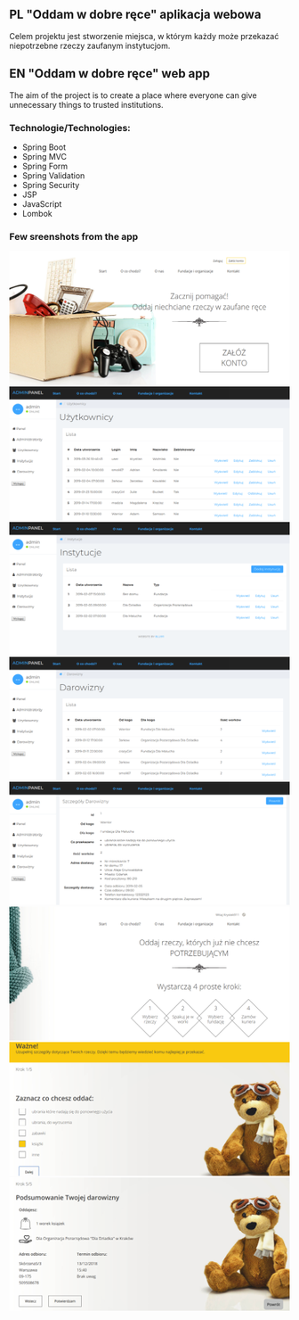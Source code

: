 ## PL "Oddam w dobre ręce" aplikacja webowa
Celem projektu jest stworzenie miejsca, w którym każdy może przekazać niepotrzebne rzeczy zaufanym instytucjom.

## EN "Oddam w dobre ręce" web app
The aim of the project is to create a place where everyone can give unnecessary things to trusted institutions.

### Technologie/Technologies:
* Spring Boot
* Spring MVC
* Spring Form
* Spring Validation
* Spring Security
* JSP
* JavaScript
* Lombok

### Few sreenshots from the app
![Main_page](screens/Oddam.png)
![Admin_panel_users_view](screens/Oddam_admin_users.png)
![Admin_panel_institutions_view](screens/Oddam_admin_institutions.png)
![Admin_panel_gifts_view](screens/Oddam_admin_gifts.png)
![Admin_panel_gift_detail_view](screens/Oddam_admin_gift_details.png)
![User_page_form1](screens/Oddam_user_form1.png)
![User_page_form2](screens/Oddam_user_form2.png)
![User_page_form3](screens/Oddam_user_form3.png)
